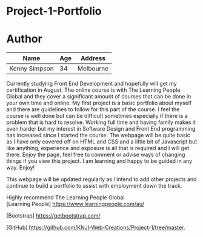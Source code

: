 # Project-1-Portfolio

# Author

|Name|Age|Address|
|-----|---|-------|
|Kenny Simpson|34|Melbourne|

Currently studying Front End Development and hopefully will get my certification in August. The online course is with The Learning People Global and they cover a significant amount of courses that can be done in your own time and online. My first project is a basic portfolio about myself and there are guidelines to follow for this part of the course. I feel the course is well done but can be difficult sometimes especially if there is a problem that is hard to resolve. Working full time and having family makes it even harder but my interest in Software Design and Front End programming has increased since I started the course. The webpage will be quite basic as I have only covered off on HTML and CSS and a little bit of Javascript but like anything, experience and exposure is all that is required and I will get there. Enjoy the page, feel free to comment or advise ways of changing things if you view this project. I am learning and happy to be guided in any way. Enjoy!

This webpage will be updated regularly as I intend to add other projects and continue to build a portfolio to assist with employment down the track. 

Highly recommend The Learning People Global<br>
[Learning People] https://www.learningpeople.com/au/

[Bootstrap] https://getbootstrap.com/

[GitHub] https://github.com/KNJI-Web-Creations/Project-1/tree/master.
